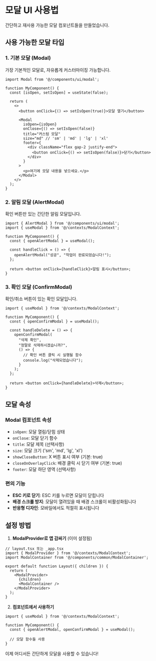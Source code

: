 # 모달 UI 사용법

간단하고 재사용 가능한 모달 컴포넌트들을 만들었습니다.

## 사용 가능한 모달 타입

### 1. 기본 모달 (Modal)
가장 기본적인 모달로, 자유롭게 커스터마이징 가능합니다.

```tsx
import Modal from '@/components/ui/modal';

function MyComponent() {
  const [isOpen, setIsOpen] = useState(false);

  return (
    <>
      <button onClick={() => setIsOpen(true)}>모달 열기</button>
      
      <Modal
        isOpen={isOpen}
        onClose={() => setIsOpen(false)}
        title="커스텀 모달"
        size="md" // 'sm' | 'md' | 'lg' | 'xl'
        footer={
          <div className="flex gap-2 justify-end">
            <button onClick={() => setIsOpen(false)}>닫기</button>
          </div>
        }
      >
        <p>여기에 모달 내용을 넣으세요.</p>
      </Modal>
    </>
  );
}
```

### 2. 알림 모달 (AlertModal)
확인 버튼만 있는 간단한 알림 모달입니다.

```tsx
import { AlertModal } from '@/components/ui/modal';
import { useModal } from '@/contexts/ModalContext';

function MyComponent() {
  const { openAlertModal } = useModal();

  const handleClick = () => {
    openAlertModal("성공", "작업이 완료되었습니다!");
  };

  return <button onClick={handleClick}>알림 표시</button>;
}
```

### 3. 확인 모달 (ConfirmModal)
확인/취소 버튼이 있는 확인 모달입니다.

```tsx
import { useModal } from '@/contexts/ModalContext';

function MyComponent() {
  const { openConfirmModal } = useModal();

  const handleDelete = () => {
    openConfirmModal(
      "삭제 확인",
      "정말로 삭제하시겠습니까?",
      () => {
        // 확인 버튼 클릭 시 실행될 함수
        console.log("삭제되었습니다");
      }
    );
  };

  return <button onClick={handleDelete}>삭제</button>;
}
```

## 모달 속성

### Modal 컴포넌트 속성
- `isOpen`: 모달 열림/닫힘 상태
- `onClose`: 모달 닫기 함수
- `title`: 모달 제목 (선택사항)
- `size`: 모달 크기 ('sm', 'md', 'lg', 'xl')
- `showCloseButton`: X 버튼 표시 여부 (기본: true)
- `closeOnOverlayClick`: 배경 클릭 시 닫기 여부 (기본: true)
- `footer`: 모달 하단 영역 (선택사항)

### 편의 기능
- **ESC 키로 닫기**: ESC 키를 누르면 모달이 닫힙니다
- **배경 스크롤 방지**: 모달이 열려있을 때 배경 스크롤이 비활성화됩니다
- **반응형 디자인**: 모바일에서도 적절히 표시됩니다

## 설정 방법

1. **ModalProvider로 앱 감싸기** (이미 설정됨)
```tsx
// layout.tsx 또는 _app.tsx
import { ModalProvider } from '@/contexts/ModalContext';
import ModalContainer from '@/components/common/ModalContainer';

export default function Layout({ children }) {
  return (
    <ModalProvider>
      {children}
      <ModalContainer />
    </ModalProvider>
  );
}
```

2. **컴포넌트에서 사용하기**
```tsx
import { useModal } from '@/contexts/ModalContext';

function MyComponent() {
  const { openAlertModal, openConfirmModal } = useModal();
  
  // 모달 함수들 사용
}
```

이제 어디서든 간단하게 모달을 사용할 수 있습니다!
